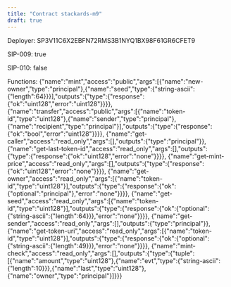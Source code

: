```yaml
---
title: "Contract stackards-m9"
draft: true
---
```

Deployer: SP3V11C6X2EBFN72RMS3B1NYQ1BX98F61GR6CFET9

SIP-009: true

SIP-010: false

Functions:
{"name":"mint","access":"public","args":[{"name":"new-owner","type":"principal"},{"name":"seed","type":{"string-ascii":{"length":64}}}],"outputs":{"type":{"response":{"ok":"uint128","error":"uint128"}}}}, {"name":"transfer","access":"public","args":[{"name":"token-id","type":"uint128"},{"name":"sender","type":"principal"},{"name":"recipient","type":"principal"}],"outputs":{"type":{"response":{"ok":"bool","error":"uint128"}}}}, {"name":"get-caller","access":"read_only","args":[],"outputs":{"type":"principal"}}, {"name":"get-last-token-id","access":"read_only","args":[],"outputs":{"type":{"response":{"ok":"uint128","error":"none"}}}}, {"name":"get-mint-price","access":"read_only","args":[],"outputs":{"type":{"response":{"ok":"uint128","error":"none"}}}}, {"name":"get-owner","access":"read_only","args":[{"name":"token-id","type":"uint128"}],"outputs":{"type":{"response":{"ok":{"optional":"principal"},"error":"none"}}}}, {"name":"get-seed","access":"read_only","args":[{"name":"token-id","type":"uint128"}],"outputs":{"type":{"response":{"ok":{"optional":{"string-ascii":{"length":64}}},"error":"none"}}}}, {"name":"get-sender","access":"read_only","args":[],"outputs":{"type":"principal"}}, {"name":"get-token-uri","access":"read_only","args":[{"name":"token-id","type":"uint128"}],"outputs":{"type":{"response":{"ok":{"optional":{"string-ascii":{"length":49}}},"error":"none"}}}}, {"name":"mint-check","access":"read_only","args":[],"outputs":{"type":{"tuple":[{"name":"amount","type":"uint128"},{"name":"evt","type":{"string-ascii":{"length":10}}},{"name":"last","type":"uint128"},{"name":"owner","type":"principal"}]}}}
